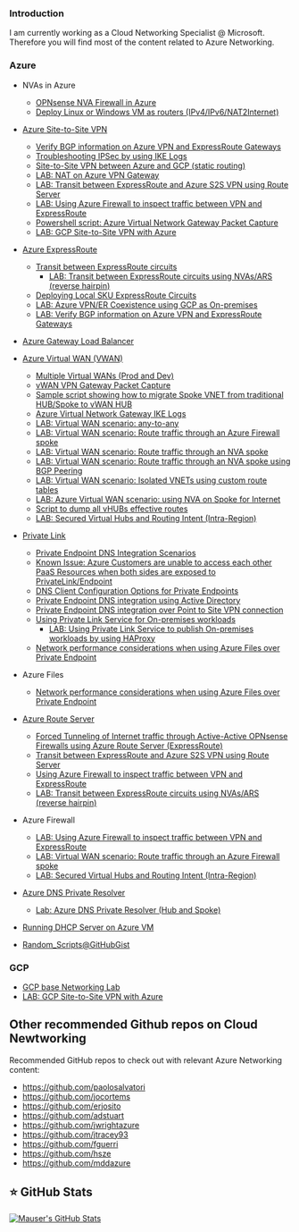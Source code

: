 ### Introduction

I am currently working as a Cloud Networking Specialist @ Microsoft. Therefore you will find most of the content related to Azure Networking.

### Azure

- NVAs in Azure
   - [OPNsense NVA Firewall in Azure](https://github.com/dmauser/opnazure)
   - [Deploy Linux or Windows VM as routers (IPv4/IPv6/NAT2Internet)](https://github.com/dmauser/AzureVM-Router)

- [Azure Site-to-Site VPN](https://github.com/dmauser/azure-vpn-s2s)
  - [Verify BGP information on Azure VPN and ExpressRoute Gateways](https://github.com/dmauser/Lab/tree/master/ER-and-VPN-Gateway-BGP-info)
  - [Troubleshooting IPSec by using IKE Logs](https://github.com/dmauser/Lab/tree/master/VPN-gateway-IKE-logs)
  - [Site-to-Site VPN between Azure and GCP (static routing)](https://github.com/dmauser/azure-vpn-s2s-gcp)
  - [LAB: NAT on Azure VPN Gateway](https://github.com/dmauser/azure-vpn-s2s-nat) 
  - [LAB: Transit between ExpressRoute and Azure S2S VPN using Route Server](https://github.com/dmauser/Lab/tree/master/RS-ER-VPN-Gateway-Transit)
  - [LAB: Using Azure Firewall to inspect traffic between VPN and ExpressRoute](https://github.com/dmauser/Lab/tree/master/RS-ER-VPN-Gateway-Transit-AzFW)
  - [Powershell script: Azure Virtual Network Gateway Packet Capture](https://github.com/dmauser/Lab/tree/master/VPN-gateway-packet-capture) 
  - [LAB: GCP Site-to-Site VPN with Azure](https://github.com/dmauser/azure-vpn-s2s-gcp)

- [Azure ExpressRoute](https://github.com/dmauser/azure-expressroute)
  - [Transit between ExpressRoute circuits](https://github.com/dmauser/azure-expressroute/tree/main/er-to-er-transit)
    - [LAB: Transit between ExpressRoute circuits using NVAs/ARS (reverse hairpin)](https://github.com/dmauser/azure-expressroute/tree/main/er-to-er-transit/ars/lab) 
  - [Deploying Local SKU ExpressRoute Circuits](https://github.com/dmauser/Lab/tree/master/ExpressRoute-local)
  - [LAB: Azure VPN/ER Coexistence using GCP as On-premises](https://github.com/dmauser/azure-er-vpn-coexistence)
  - [LAB: Verify BGP information on Azure VPN and ExpressRoute Gateways](https://github.com/dmauser/Lab/tree/master/ER-and-VPN-Gateway-BGP-info)

- [Azure Gateway Load Balancer](https://github.com/dmauser/azure-gateway-lb)

- [Azure Virtual WAN (VWAN)](https://github.com/dmauser/azure-virtualwan)
  - [Multiple Virtual WANs (Prod and Dev)](https://github.com/dmauser/Lab/tree/master/vWAN-split-dev-and-prod-design)
  - [vWAN VPN Gateway Packet Capture](https://github.com/dmauser/Lab/tree/master/vWAN-vpn-gateway-packet-capture)
  - [Sample script showing how to migrate Spoke VNET from traditional HUB/Spoke to vWAN HUB](https://github.com/dmauser/Lab/tree/master/vWAN-spoke-vnet-sample-migration-script)
  - [Azure Virtual Network Gateway IKE Logs](https://github.com/dmauser/Lab/tree/master/VPN-gateway-IKE-logs)
  - [LAB: Virtual WAN scenario: any-to-any](https://github.com/dmauser/azure-virtualwan/tree/main/any-to-any)
  - [LAB: Virtual WAN scenario: Route traffic through an Azure Firewall spoke](https://github.com/dmauser/azure-virtualwan/tree/main/inter-region-azfw)
  - [LAB: Virtual WAN scenario: Route traffic through an NVA spoke](https://github.com/dmauser/azure-virtualwan/tree/main/inter-region-nva)
  - [LAB: Virtual WAN scenario: Route traffic through an NVA spoke using BGP Peering](https://github.com/dmauser/azure-virtualwan/tree/main/inter-region-nvabgp)
  - [LAB: Virtual WAN scenario: Isolated VNETs using custom route tables](https://github.com/dmauser/azure-virtualwan/tree/main/isolate-vnets-custom)
  - [LAB: Azure Virtual WAN scenario: using NVA on Spoke for Internet](https://github.com/dmauser/azure-virtualwan/tree/main/nva-spoke-internet)
  - [Script to dump all vHUBs effective routes](https://github.com/dmauser/azure-virtualwan/tree/main/misc-cheatsheet#script-to-dump-all-vhubs-effective-routes)
  - [LAB: Secured Virtual Hubs and Routing Intent (Intra-Region)](https://github.com/dmauser/azure-virtualwan/tree/main/svh-ri-intra-region)
  

- [Private Link](https://github.com/dmauser/PrivateLink)
   - [Private Endpoint DNS Integration Scenarios](https://github.com/dmauser/PrivateLink/tree/master/DNS-Integration-Scenarios)
   - [Known Issue: Azure Customers are unable to access each other PaaS Resources when both sides are exposed to PrivateLink/Endpoint](https://github.com/dmauser/PrivateLink/tree/master/Issue-Customer-Unable-to-Access-PaaS-AfterPrivateLink)
   - [DNS Client Configuration Options for Private Endpoints](https://github.com/dmauser/PrivateLink/tree/master/DNS-Client-Configuration-Options)
   - [Private Endpoint DNS integration using Active Directory](https://github.com/dmauser/PrivateLink/tree/master/DNS-Scenario-Using-AD)
   - [Private Endpoint DNS integration over Point to Site VPN connection](https://github.com/dmauser/PrivateLink/tree/master/DNS-Integration-P2S)
   - [Using Private Link Service for On-premises workloads](https://github.com/dmauser/PrivateLink/tree/master/PLS-for-Onprem-workloads)
     - [LAB: Using Private Link Service to publish On-premises workloads by using HAProxy](https://github.com/dmauser/Lab/tree/master/PLS-for-onprem-workloads-haproxy)
   - [Network performance considerations when using Azure Files over Private Endpoint](https://github.com/dmauser/azure-files-netperf)

- Azure Files
  - [Network performance considerations when using Azure Files over Private Endpoint](https://github.com/dmauser/azure-files-netperf)
- [Azure Route Server](https://github.com/dmauser/azure-routeserver)
   - [Forced Tunneling of Internet traffic through Active-Active OPNsense Firewalls using Azure Route Server (ExpressRoute)](https://github.com/dmauser/Lab/tree/master/RS-AA-OPNsense-ForceTunnel-ER)
   - [Transit between ExpressRoute and Azure S2S VPN using Route Server](https://github.com/dmauser/Lab/tree/master/RS-ER-VPN-Gateway-Transit)
   - [Using Azure Firewall to inspect traffic between VPN and ExpressRoute](https://github.com/dmauser/Lab/tree/master/RS-ER-VPN-Gateway-Transit-AzFW)
   - [LAB: Transit between ExpressRoute circuits using NVAs/ARS (reverse hairpin)](https://github.com/dmauser/azure-expressroute/tree/main/er-to-er-transit/ars/lab)

- Azure Firewall
  - [LAB: Using Azure Firewall to inspect traffic between VPN and ExpressRoute](https://github.com/dmauser/Lab/tree/master/RS-ER-VPN-Gateway-Transit-AzFW)
  - [LAB: Virtual WAN scenario: Route traffic through an Azure Firewall spoke](https://github.com/dmauser/azure-virtualwan/tree/main/inter-region-azfw)
  - [LAB: Secured Virtual Hubs and Routing Intent (Intra-Region)](https://github.com/dmauser/azure-virtualwan/tree/main/nva-spoke-internet)
  
- [Azure DNS Private Resolver](https://github.com/dmauser/azure-dns-private-resolver)
  - [Lab: Azure DNS Private Resolver (Hub and Spoke)](https://github.com/dmauser/azure-dns-private-resolver/tree/main/adr-lab)

- [Running DHCP Server on Azure VM](https://github.com/dmauser/DHCPServer-On-Azure)

- [Random_Scripts@GitHubGist](https://gist.github.com/dmauser)

### GCP
- [GCP base Networking Lab](https://github.com/dmauser/gcp-network-base-lab)
- [LAB: GCP Site-to-Site VPN with Azure](https://github.com/dmauser/azure-vpn-s2s-gcp)

## Other recommended Github repos on Cloud Newtworking

Recommended GitHub repos to check out with relevant Azure Networking content:

- https://github.com/paolosalvatori
- https://github.com/jocortems
- https://github.com/erjosito
- https://github.com/adstuart
- https://github.com/jwrightazure
- https://github.com/jtracey93
- https://github.com/fguerri
- https://github.com/hsze
- https://github.com/mddazure

<h2>⭐ GitHub Stats</h2>

[![Mauser's GitHub Stats](https://github-readme-stats.vercel.app/api?username=dmauser&show_icons=true)](https://github.com/dmauser)

